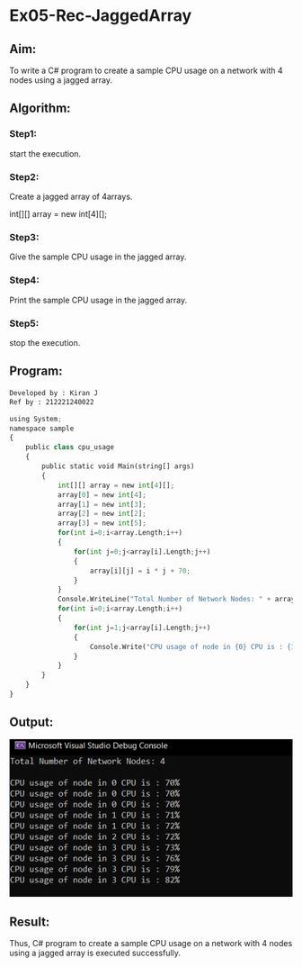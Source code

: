 # Ex05-Rec-JaggedArray
## Aim:
To write a C# program to create a sample CPU usage on a network with 4 nodes using a jagged array.
## Algorithm:
### Step1:
start the execution.

### Step2:
Create a jagged array of 4arrays.

int[][] array = new int[4][];

### Step3:
Give the sample CPU usage in the jagged array.

### Step4:
Print the sample CPU usage in the jagged array.

### Step5:
stop the execution.


## Program:
~~~
Developed by : Kiran J
Ref by : 212221240022
~~~
~~~python
using System;
namespace sample
{
    public class cpu_usage
    {
        public static void Main(string[] args)
        {
            int[][] array = new int[4][];
            array[0] = new int[4];
            array[1] = new int[3];
            array[2] = new int[2];
            array[3] = new int[5];
            for(int i=0;i<array.Length;i++)
            {
                for(int j=0;j<array[i].Length;j++)
                {
                    array[i][j] = i * j + 70;
                }
            }
            Console.WriteLine("Total Number of Network Nodes: " + array.Length + "\n");
            for(int i=0;i<array.Length;i++)
            {
                for(int j=1;j<array[i].Length;j++)
                {
                    Console.Write("CPU usage of node in {0} CPU is : {1}%  \n", i, array[i][j]);
                }
            }
        }
    }
}
~~~
## Output:
![output](1.png)

## Result:
Thus, C# program to create a sample CPU usage on a network with 4 nodes using a jagged array is executed successfully.